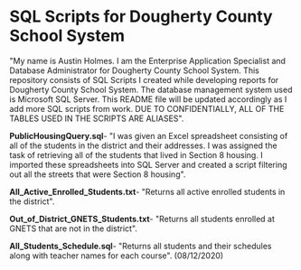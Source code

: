 # **SQL Scripts for Dougherty County School System**


"My name is Austin Holmes. I am the Enterprise Application Specialist and Database Administrator for Dougherty County School System. This repository consists of SQL Scripts I created while developing reports for Dougherty County School System. The database management system used is Microsoft SQL Server. This README file will be updated accordingly as I add more SQL scripts from work. DUE TO CONFIDENTIALLY, ALL OF THE TABLES USED IN THE SCRIPTS ARE ALIASES".

**PublicHousingQuery.sql**- "I was given an Excel spreadsheet consisting of all of the students in the district and their addresses. I was assigned the task of retrieving all of the students that lived in Section 8 housing. I imported these spreadsheets into SQL Server and created a script filtering out all the streets that were Section 8 housing".   


**All_Active_Enrolled_Students.txt**- "Returns all active enrolled students in the district". 

**Out_of_District_GNETS_Students.txt**- "Returns all students enrolled at GNETS that are not in the district".

**All_Students_Schedule.sql**- "Returns all students and their schedules along with teacher names for each course". (08/12/2020)
